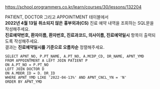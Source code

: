 https://school.programmers.co.kr/learn/courses/30/lessons/132204

PATIENT, DOCTOR 그리고 APPOINTMENT 테이블에서  
**2022년 4월 13일** **취소되지 않은** **흉부외과(CS)** 진료 예약 내역을 조회하는 SQL문을 작성해주세요.  
**진료예약번호, 환자이름, 환자번호, 진료과코드, 의사이름, 진료예약일시** 항목이 출력되도록 작성해주세요.  
결과는 **진료예약일시를 기준으로 오름차순** 정렬해주세요.

```
SELECT APNT_NO, P.PT_NAME, A.PT_NO, A.MCDP_CD, DR_NAME, APNT_YMD
FROM APPOINTMENT A LEFT JOIN PATIENT P
ON A.PT_NO = P.PT_NO
LEFT JOIN DOCTOR D
ON A.MDDR_ID = D. DR_ID
WHERE APNT_YMD LIKE '2022-04-13%' AND APNT_CNCL_YN = 'N'
ORDER BY APNT_YMD
```
